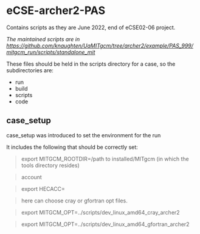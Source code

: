 # eCSE-archer2-PAS
Contains scripts as they are June 2022, end of eCSE02-06 project.

*The maintained scripts are in https://github.com/knaughten/UaMITgcm/tree/archer2/example/PAS_999/mitgcm_run/scripts/standalone_mit*

These files should be held in the scripts directory for a case, so the subdirectories are:
- run
- build
- scripts
- code

## case_setup
case_setup was introduced to set the environment for the run

It includes the following that should be correctly set:
> export MITGCM_ROOTDIR=/path to installed/MITgcm (in which the tools directory resides)

> account 

> export HECACC=

> here can choose cray or gfortran opt files.

> export MITGCM_OPT=../scripts/dev_linux_amd64_cray_archer2

> export MITGCM_OPT=../scripts/dev_linux_amd64_gfortran_archer2
